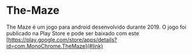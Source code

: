 # The-Maze

The Maze é um jogo para android desenvolvido durante 2019. O jogo foi publicado na Play Store e pode ser baixado com este [https://play.google.com/store/apps/details?id=com.MonoChrome.TheMaze](#link)
